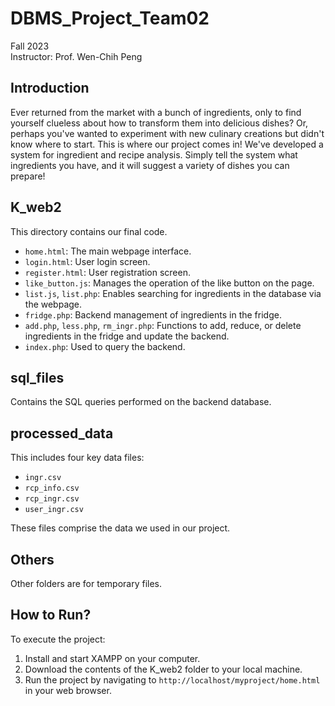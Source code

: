 # DBMS_Project_Team02
Fall 2023  
Instructor: Prof. Wen-Chih Peng

## Introduction
Ever returned from the market with a bunch of ingredients, only to find yourself clueless about how to transform them into delicious dishes? Or, perhaps you've wanted to experiment with new culinary creations but didn't know where to start. This is where our project comes in! We've developed a system for ingredient and recipe analysis. Simply tell the system what ingredients you have, and it will suggest a variety of dishes you can prepare!

## K_web2
This directory contains our final code.
- `home.html`: The main webpage interface.
- `login.html`: User login screen.
- `register.html`: User registration screen.
- `like_button.js`: Manages the operation of the like button on the page.
- `list.js`, `list.php`: Enables searching for ingredients in the database via the webpage.
- `fridge.php`: Backend management of ingredients in the fridge.
- `add.php`, `less.php`, `rm_ingr.php`: Functions to add, reduce, or delete ingredients in the fridge and update the backend.
- `index.php`: Used to query the backend.

## sql_files
Contains the SQL queries performed on the backend database.

## processed_data
This includes four key data files:
- `ingr.csv`
- `rcp_info.csv`
- `rcp_ingr.csv`
- `user_ingr.csv`

These files comprise the data we used in our project.

## Others
Other folders are for temporary files.

## How to Run?
To execute the project:
1. Install and start XAMPP on your computer.
2. Download the contents of the K_web2 folder to your local machine.
3. Run the project by navigating to `http://localhost/myproject/home.html` in your web browser.
